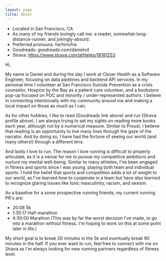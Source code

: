 ```yaml
---
layout: page
title: About
---
```


* Located in San Francisco, CA
* As many of my friends lovingly call me: a reader, somewhat-long-distance-runner, and jokingly-absurd.
* Preferred pronouns: he/him/his
* Goodreads: goodreads.com/danielvd
* Strava: https://www.strava.com/athletes/18181253

Hi,

My name is Daniel and during the day I work at Clover Health as a Software Engineer, focusing on data pipelines and backend API services. In my personal time I volunteer at San Francisco Suicide Prevention as a crisis counselor, Hospice by the Bay as a patient care volunteer, and a bookstore pop-up focused on POC and minority / under-represented authors. I believe in connecting intentionally with my community around me and making a local impact on those as much as I can.

As for other hobbies, I like to read (Goodreads link above) and run (Strava profile above). I am always trying to set my sights on reading more books each year, although not by a numerical measure. Similar to Proust, I believe that reading is an opportunity to live many lives through the gaze of the narrator. And by doing so, I have had the fortune of seeing our world (and many others!) through a different lens.

And lastly I love to run. The reason I love running is difficult to properly articulate, as it is a venue for me to pursue my competitive ambitions and nurture my mental well-being. Similar to many athletes, I've been engaged in fitness and sports since I was young, playing both team and individual sports. I hold the belief that sports and competition adds a lot of weight to our world, as I've learned how to cooperate in a team but have also learned to recognize glaring issues like toxic masculinity, racism, and sexism.

As a baseline for a some prospective running friends, my current running PR's are:

* 20:08 5k
* 1:35:17 Half-marathon
* 4:30:00 Marathon (This was by far the worst decision I've made, to go into a marathon without fitness. I'm hoping to work on this at some point later in life.)

My short goal is to break 20 minutes in the 5k and eventually break 90 minutes in the half. If you ever want to run, feel free to connect with me on Strava as I'm always looking for new running partners regardless of fitness level.
